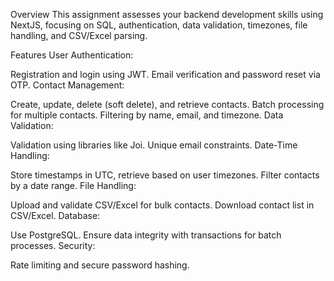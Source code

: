 Overview
This assignment assesses your backend development skills using NextJS, focusing on SQL, authentication, data validation, timezones, file handling, and CSV/Excel parsing. 

Features
User Authentication:

Registration and login using JWT.
Email verification and password reset via OTP.
Contact Management:

Create, update, delete (soft delete), and retrieve contacts.
Batch processing for multiple contacts.
Filtering by name, email, and timezone.
Data Validation:

Validation using libraries like Joi.
Unique email constraints.
Date-Time Handling:

Store timestamps in UTC, retrieve based on user timezones.
Filter contacts by a date range.
File Handling:

Upload and validate CSV/Excel for bulk contacts.
Download contact list in CSV/Excel.
Database:

Use PostgreSQL.
Ensure data integrity with transactions for batch processes.
Security:

Rate limiting and secure password hashing.
